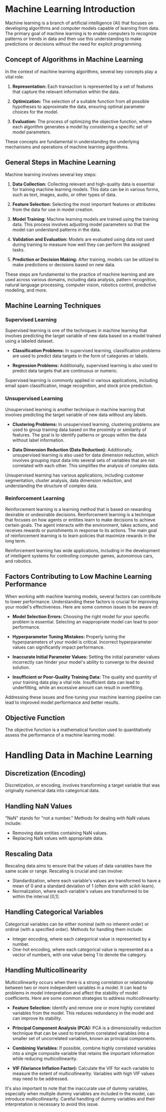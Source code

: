# Machine Learning Introduction

Machine learning is a branch of artificial intelligence (AI) that focuses on developing algorithms and computer models capable of learning from data. The primary goal of machine learning is to enable computers to recognize patterns or trends in data and then use this understanding to make predictions or decisions without the need for explicit programming.

## Concept of Algorithms in Machine Learning

In the context of machine learning algorithms, several key concepts play a vital role:

1. **Representation:** Each transaction is represented by a set of features that capture the relevant information within the data.

2. **Optimization:** The selection of a suitable function from all possible hypotheses to approximate the data, ensuring optimal parameter choices for the model.

3. **Evaluation:** The process of optimizing the objective function, where each algorithm generates a model by considering a specific set of model parameters.

These concepts are fundamental in understanding the underlying mechanisms and operations of machine learning algorithms. 

## General Steps in Machine Learning

Machine learning involves several key steps:

1. **Data Collection:** Collecting relevant and high-quality data is essential for training machine learning models. This data can be in various forms, such as text, images, audio, or other types of data.

2. **Feature Selection:** Selecting the most important features or attributes from the data for use in model creation.

3. **Model Training:** Machine learning models are trained using the training data. This process involves adjusting model parameters so that the model can understand patterns in the data.

4. **Validation and Evaluation:** Models are evaluated using data not used during training to measure how well they can perform the assigned tasks.

5. **Prediction or Decision Making:** After training, models can be utilized to make predictions or decisions based on new data.

These steps are fundamental to the practice of machine learning and are used across various domains, including data analysis, pattern recognition, natural language processing, computer vision, robotics control, predictive modeling, and more.

## Machine Learning Techniques

### Supervised Learning

Supervised learning is one of the techniques in machine learning that involves predicting the target variable of new data based on a model trained using a labeled dataset.

- **Classification Problems:** In supervised learning, classification problems are used to predict data targets in the form of categories or labels.

- **Regression Problems:** Additionally, supervised learning is also used to predict data targets that are continuous or numeric.

Supervised learning is commonly applied in various applications, including email spam classification, image recognition, and stock price prediction.

### Unsupervised Learning

Unsupervised learning is another technique in machine learning that involves predicting the target variable of new data without any labels.

- **Clustering Problems:** In unsupervised learning, clustering problems are used to group training data based on the proximity or similarity of features. The goal is to identify patterns or groups within the data without label information.

- **Data Dimension Reduction (Data Reduction):** Additionally, unsupervised learning is also used for data dimension reduction, which involves grouping input data into several sets of variables that are not correlated with each other. This simplifies the analysis of complex data.

Unsupervised learning has various applications, including customer segmentation, cluster analysis, data dimension reduction, and understanding the structure of complex data.

### Reinforcement Learning

Reinforcement learning is a learning method that is based on rewarding desirable or undesirable decisions. Reinforcement learning is a technique that focuses on how agents or entities learn to make decisions to achieve certain goals. The agent interacts with the environment, takes actions, and receives rewards or punishments in response to its actions. The main goal of reinforcement learning is to learn policies that maximize rewards in the long term.

Reinforcement learning has wide applications, including in the development of intelligent systems for controlling computer games, autonomous cars, and robotics.

## Factors Contributing to Low Machine Learning Performance

When working with machine learning models, several factors can contribute to lower performance. Understanding these factors is crucial for improving your model's effectiveness. Here are some common issues to be aware of:

- **Model Selection Errors:** Choosing the right model for your specific problem is essential. Selecting an inappropriate model can lead to poor performance.

- **Hyperparameter Tuning Mistakes:** Properly tuning the hyperparameters of your model is critical. Incorrect hyperparameter values can significantly impact performance.

- **Inaccurate Initial Parameter Values:** Setting the initial parameter values incorrectly can hinder your model's ability to converge to the desired solution.

- **Insufficient or Poor-Quality Training Data:** The quality and quantity of your training data play a vital role. Insufficient data can lead to underfitting, while an excessive amount can result in overfitting.

Addressing these issues and fine-tuning your machine learning pipeline can lead to improved model performance and better results.

## Objective Function
The objective function is a mathematical function used to quantitatively assess the performance of a machine learning model.

# Handling Data in Machine Learning

## Discretization (Encoding)
Discretization, or encoding, involves transforming a target variable that was originally numerical data into categorical data.

## Handling NaN Values
"NaN" stands for "not a number." Methods for dealing with NaN values include:
- Removing data entities containing NaN values.
- Replacing NaN values with appropriate data.

## Rescaling Data
Rescaling data aims to ensure that the values of data variables have the same scale or range. Rescaling is crucial and can involve:
- Standardization, where each variable's values are transformed to have a mean of 0 and a standard deviation of 1 (often done with scikit-learn).
- Normalization, where each variable's values are transformed to be within the interval [0,1].

## Handling Categorical Variables
Categorical variables can be either nominal (with no inherent order) or ordinal (with a specified order). Methods for handling them include:
- Integer encoding, where each categorical value is represented by a number.
- One-hot encoding, where each categorical value is represented as a vector of numbers, with one value being 1 to denote the category.

## Handling Multicollinearity

Multicollinearity occurs when there is a strong correlation or relationship between two or more independent variables in a model. It can lead to problems in model interpretation and affect the stability of model coefficients. Here are some common strategies to address multicollinearity:

- **Feature Selection:** Identify and remove one or more highly correlated variables from the model. This reduces redundancy in the model and can improve its stability.

- **Principal Component Analysis (PCA):** PCA is a dimensionality reduction technique that can be used to transform correlated variables into a smaller set of uncorrelated variables, known as principal components.

- **Combining Variables:** If possible, combine highly correlated variables into a single composite variable that retains the important information while reducing multicollinearity.

- **VIF (Variance Inflation Factor):** Calculate the VIF for each variable to measure the extent of multicollinearity. Variables with high VIF values may need to be addressed.

It's also important to note that the inaccurate use of dummy variables, especially when multiple dummy variables are included in the model, can introduce multicollinearity. Careful handling of dummy variables and their interpretation is necessary to avoid this issue.

